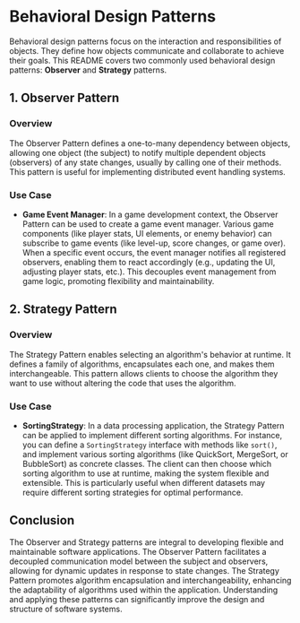 
# Behavioral Design Patterns

Behavioral design patterns focus on the interaction and responsibilities of objects. They define how objects communicate and collaborate to achieve their goals. This README covers two commonly used behavioral design patterns: **Observer** and **Strategy** patterns.

## 1. Observer Pattern

### Overview

The Observer Pattern defines a one-to-many dependency between objects, allowing one object (the subject) to notify multiple dependent objects (observers) of any state changes, usually by calling one of their methods. This pattern is useful for implementing distributed event handling systems.

### Use Case

- **Game Event Manager**: In a game development context, the Observer Pattern can be used to create a game event manager. Various game components (like player stats, UI elements, or enemy behavior) can subscribe to game events (like level-up, score changes, or game over). When a specific event occurs, the event manager notifies all registered observers, enabling them to react accordingly (e.g., updating the UI, adjusting player stats, etc.). This decouples event management from game logic, promoting flexibility and maintainability.

## 2. Strategy Pattern

### Overview

The Strategy Pattern enables selecting an algorithm's behavior at runtime. It defines a family of algorithms, encapsulates each one, and makes them interchangeable. This pattern allows clients to choose the algorithm they want to use without altering the code that uses the algorithm.

### Use Case

- **SortingStrategy**: In a data processing application, the Strategy Pattern can be applied to implement different sorting algorithms. For instance, you can define a `SortingStrategy` interface with methods like `sort()`, and implement various sorting algorithms (like QuickSort, MergeSort, or BubbleSort) as concrete classes. The client can then choose which sorting algorithm to use at runtime, making the system flexible and extensible. This is particularly useful when different datasets may require different sorting strategies for optimal performance.

## Conclusion

The Observer and Strategy patterns are integral to developing flexible and maintainable software applications. The Observer Pattern facilitates a decoupled communication model between the subject and observers, allowing for dynamic updates in response to state changes. The Strategy Pattern promotes algorithm encapsulation and interchangeability, enhancing the adaptability of algorithms used within the application. Understanding and applying these patterns can significantly improve the design and structure of software systems.
